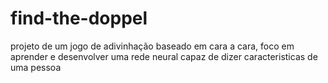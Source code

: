 # find-the-doppel
projeto de um jogo de adivinhação baseado em cara a cara, foco em aprender e desenvolver uma rede neural capaz de dizer caracteristicas de uma pessoa
